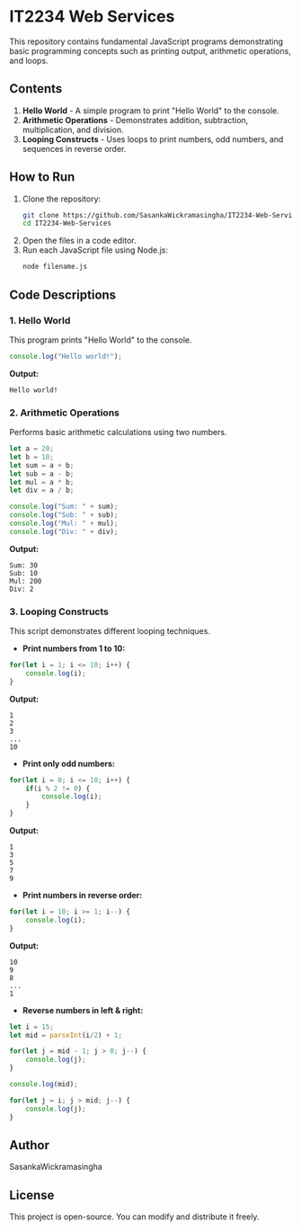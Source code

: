 # IT2234 Web Services

This repository contains fundamental JavaScript programs demonstrating basic programming concepts such as printing output, arithmetic operations, and loops.

## Contents

1. **Hello World** - A simple program to print "Hello World" to the console.
2. **Arithmetic Operations** - Demonstrates addition, subtraction, multiplication, and division.
3. **Looping Constructs** - Uses loops to print numbers, odd numbers, and sequences in reverse order.

## How to Run

1. Clone the repository:
   ```sh
   git clone https://github.com/SasankaWickramasingha/IT2234-Web-Service.git
   cd IT2234-Web-Services
   ```
2. Open the files in a code editor.
3. Run each JavaScript file using Node.js:
   ```sh
   node filename.js
   ```

## Code Descriptions

### 1. Hello World
This program prints "Hello World" to the console.
```js
console.log("Hello world!");
```
**Output:**
```
Hello world!
```

### 2. Arithmetic Operations
Performs basic arithmetic calculations using two numbers.
```js
let a = 20;
let b = 10;
let sum = a + b;
let sub = a - b;
let mul = a * b;
let div = a / b;

console.log("Sum: " + sum);
console.log("Sub: " + sub);
console.log("Mul: " + mul);
console.log("Div: " + div);
```
**Output:**
```
Sum: 30
Sub: 10
Mul: 200
Div: 2
```

### 3. Looping Constructs
This script demonstrates different looping techniques.

- **Print numbers from 1 to 10:**
```js
for(let i = 1; i <= 10; i++) {
    console.log(i);
}
```
**Output:**
```
1
2
3
...
10
```

- **Print only odd numbers:**
```js
for(let i = 0; i <= 10; i++) {
    if(i % 2 != 0) {
        console.log(i);
    }
}
```
**Output:**
```
1
3
5
7
9
```

- **Print numbers in reverse order:**
```js
for(let i = 10; i >= 1; i--) {
    console.log(i);
}
```
**Output:**
```
10
9
8
...
1
```

- **Reverse numbers in left & right:**
```js
let i = 15;
let mid = parseInt(i/2) + 1;

for(let j = mid - 1; j > 0; j--) {
    console.log(j);
}

console.log(mid);

for(let j = i; j > mid; j--) {
    console.log(j);
}
```

## Author
SasankaWickramasingha

## License
This project is open-source. You can modify and distribute it freely.

